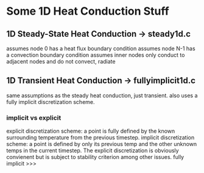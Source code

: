 # Some 1D Heat Conduction Stuff
## 1D Steady-State Heat Conduction -> steady1d.c
assumes node 0 has a heat flux boundary condition
assumes node N-1 has a convection boundary condition
assumes inner nodes only conduct to adjacent nodes and do not convect, radiate
## 1D Transient Heat Conduction -> fullyimplicit1d.c
same assumptions as the steady heat conduction, just transient.
also uses a fully implicit discretization scheme.
### implicit vs explicit
explicit discretization scheme: a point is fully defined by the known surrounding temperature from the previous timestep.
implicit discretization scheme: a point is defined by only its previous temp and the other unknown temps in the current timestep.
The explicit discretization is obviously convienent but is subject to stability criterion among other issues. fully implicit >>>